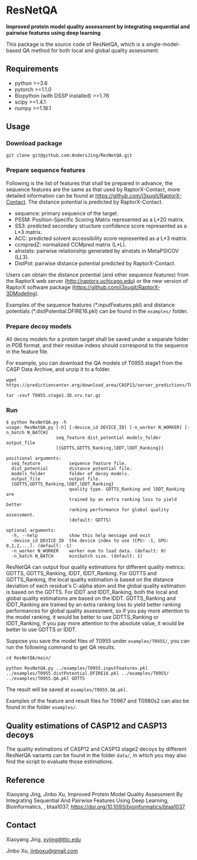 # ResNetQA

**Improved protein model quality assessment by integrating sequential and pairwise features using deep learning**

This package is the source code of ResNetQA, which is a single-model-based QA method for both local and global quality assessment.

## Requirements
* python >=3.6
* pytorch >=1.1.0
* Biopython (with DSSP installed) >=1.76
* scipy >=1.4.1
* numpy >=1.18.1

## Usage

### Download package
```
git clone git@github.com:AndersJing/ResNetQA.git
```

### Prepare sequence features

Following is the list of features that shall be prepared in advance, the sequence features are the same as that used by RaptorX-Contact, more detailed information can be found at https://github.com/j3xugit/RaptorX-Contact. The distance potential is predicted by RaptorX-Contact.

* sequence: primary sequence of the target.
* PSSM: Position-Specific Scoring Matrix represented as a L*20 matrix.
* SS3: predicted secondary structure confidence score represented as a L*3 matrix.
* ACC: predicted solvent accessibility score represented as a L*3 matrix.
* ccmpredZ: normalized CCMpred matrix (L*L).
* alnstats: pairwise relationship generated by alnstats in MetaPSICOV (L*L*3).
* DistPot: pairwise distance potential predicted by RaptorX-Contact.

Users can obtain the distance potential (and other sequence features) from the RaptorX web server (http://raptorx.uchicago.edu) or the new version of RaptorX software package (https://github.com/j3xugit/RaptorX-3DModeling).

Examples of the sequence features (\*.inputFeatures.pkl) and distance potentials (*.distPotential.DFIRE16.pkl) can be found in the `examples/` folder.

### Prepare decoy models
All decoy models for a protein target shall be saved under a separate folder in PDB format, and their residue indexs should correspond to the sequence in the feature file.

For example, you can download the QA models of T0955 stage1 from the CASP Data Archive, and unzip it to a folder.
```
wget https://predictioncenter.org/download_area/CASP13/server_predictions/T0955.stage1.3D.srv.tar.gz

tar -zxvf T0955.stage1.3D.srv.tar.gz
```

### Run
```
$ python ResNetQA.py -h
usage: ResNetQA.py [-h] [-device_id DEVICE_ID] [-n_worker N_WORKER] [-n_batch N_BATCH]
                   seq_feature dist_potential models_folder output_file
                   [{GDTTS,GDTTS_Ranking,lDDT,lDDT_Ranking}]

positional arguments:
  seq_feature           sequence feature file.
  dist_potential        distance potential file.
  models_folder         folder of decoy models.
  output_file           output file.
  {GDTTS,GDTTS_Ranking,lDDT,lDDT_Ranking}
                        quality type. GDTTS_Ranking and lDDT_Ranking are
                        trained by an extra ranking loss to yield better
                        ranking performance for global quality assessment.
                        (default: GDTTS)

optional arguments:
  -h, --help            show this help message and exit
  -device_id DEVICE_ID  the device index to use (CPU: -1, GPU: 0,1,2,...). (default: -1)
  -n_worker N_WORKER    worker num to load data. (default: 0)
  -n_batch N_BATCH      minibatch size. (default: 1)
```

ResNetQA can output four quality estimations for different quality metrics: GDTTS, GDTTS_Ranking, lDDT, lDDT_Ranking. For GDTTS and GDTTS_Ranking, the local quality estimation is based on the distance deviation of each residue's C-alpha atom and the global quality estimation is based on the GDTTS. For lDDT and lDDT_Ranking, both the local and global quality estimations are based on the lDDT. GDTTS_Ranking and lDDT_Ranking are trained by an extra ranking loss to yield better ranking performances for global quality assessment, so if you pay more attention to the model ranking, it would be better to use GDTTS_Ranking or lDDT_Ranking, if you pay more attention to the absolute value, it would be better to use GDTTS or lDDT.

Suppose you save the model files of T0955 under `examples/T0955/`, you can run the following command to get QA results.

```
cd ResNetQA/main/

python ResNetQA.py ../examples/T0955.inputFeatures.pkl ../examples/T0955.distPotential.DFIRE16.pkl ../examples/T0955/ ../examples/T0955.QA.pkl GDTTS
```

The result will be saved at `examples/T0955.QA.pkl`.

Examples of the feature and result files for T0967 and T0980s2 can also be found in the folder `examples/`.

## Quality estimations of CASP12 and CASP13 decoys
The quality estimations of CASP12 and CASP13 stage2 decoys by different ResNetQA variants can be found in the folder `data/`, in which you may also find the script to evaluate those estimations.

## Reference
Xiaoyang Jing, Jinbo Xu, Improved Protein Model Quality Assessment By Integrating Sequential And Pairwise Features Using Deep Learning, Bioinformatics, , btaa1037, https://doi.org/10.1093/bioinformatics/btaa1037

## Contact
Xiaoyang Jing, xyjing@ttic.edu

Jinbo Xu, jinboxu@gmail.com